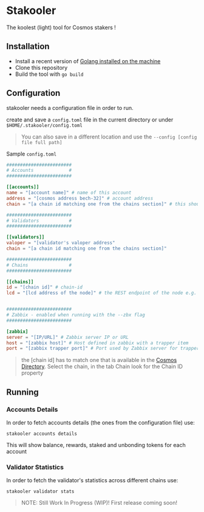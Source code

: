 # Stakooler

The koolest (light) tool for Cosmos stakers !

## Installation

* Install a recent version of [Golang installed on the machine](https://go.dev/doc/install)
* Clone this repository
* Build the tool with `go build`

## Configuration

stakooler needs a configuration file in order to run.

create and save a `config.toml` file in the current directory or under `$HOME/.stakooler/config.toml`

> You can also save in a different location and use the `--config [config file full path]`

Sample `config.toml`

```toml
########################
# Accounts             #
########################

[[accounts]]
name = "[account name]" # name of this account
address = "[cosmos address bech-32]" # account address
chain = "[a chain id matching one from the chains section]" # this should match the chain id of one of the chains configured

########################
# Validators           #
########################

[[validators]]
valoper = "[validator's valoper address"
chain = "[a chain id matching one from the chains section]"

########################
# Chains               #
########################

[[chains]]
id = "[chain id]" # chain-id
lcd = "[lcd address of the node]" # the REST endpoint of the node e.g. http://myosmonode.com:1317


########################
# Zabbix - enabled when running with the --zbx flag
########################

[zabbix]
server = "[IP/URL]" # Zabbix server IP or URL
host = "[zabbix host]" # Host defined in zabbix with a trapper item
port = "[zabbix trapper port]" # Port used by Zabbix server for trapper items. Default 10051
```

> the [chain id] has to match one that is available in the [Cosmos Directory](https://cosmos.directory). Select the chain, in the tab Chain look for the  Chain ID property

## Running

### Accounts Details

In order to fetch accounts details (the ones from the configuration file) use:

```stakooler accounts details```

This will show balance, rewards, staked and unbonding tokens for each account

### Validator Statistics

In order to fetch the validator's statistics across different chains use:

```stakooler validator stats```

> NOTE: Still Work In Progress (WIP)! First release coming soon!
